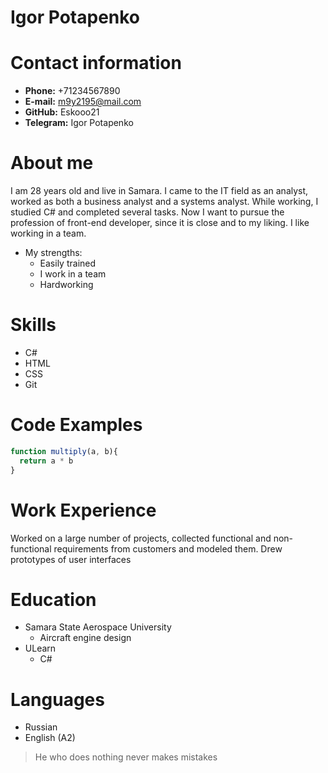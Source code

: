 # Igor Potapenko
# Contact information
- __Phone:__ +71234567890
- __E-mail:__ m9y2195@mail.com
- __GitHub:__ Eskooo21
- __Telegram:__ Igor Potapenko
# About me
I am 28 years old and live in Samara. I came to the IT field as an analyst, worked as both a business analyst and a systems analyst. While working, I studied C# and completed several tasks. Now I want to pursue the profession of front-end developer, since it is close and to my liking. I like working in a team.
* My strengths:
    * Easily trained
    * I work in a team
    * Hardworking
# Skills
- C#
- HTML
- CSS
- Git
# Code Examples
```javascript
function multiply(a, b){
  return a * b
}
```
# Work Experience
Worked on a large number of projects, collected functional and non-functional requirements from customers and modeled them. Drew prototypes of user interfaces
# Education
* Samara State Aerospace University
    * Aircraft engine design
* ULearn
    * C#
# Languages
* Russian
* English (A2)
> He who does nothing never makes mistakes